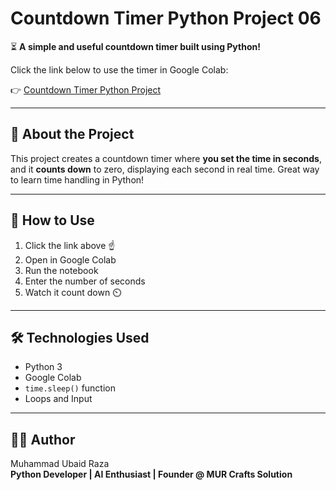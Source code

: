 # Countdown Timer Python Project 06

⏳ **A simple and useful countdown timer built using Python!**

Click the link below to use the timer in Google Colab:

👉 [Countdown Timer Python Project](https://colab.research.google.com/drive/1RNMY7VJCd93HlowlW35uFct-ijzs930N?usp=sharing)

---

## 📌 About the Project

This project creates a countdown timer where **you set the time in seconds**, and it **counts down** to zero, displaying each second in real time. Great way to learn time handling in Python!

---

## 🚀 How to Use

1. Click the link above ☝️  
2. Open in Google Colab  
3. Run the notebook  
4. Enter the number of seconds  
5. Watch it count down ⏲️

---

## 🛠️ Technologies Used

- Python 3  
- Google Colab  
- `time.sleep()` function  
- Loops and Input

---

## 👨‍💻 Author

Muhammad Ubaid Raza  
**Python Developer | AI Enthusiast | Founder @ MUR Crafts Solution**
